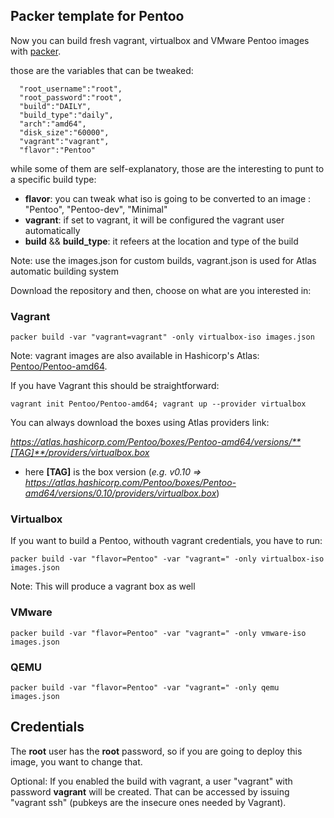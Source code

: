 ## Packer template for Pentoo

Now you can build fresh vagrant, virtualbox and VMware Pentoo images with [packer](https://packer.io/).

those are the variables that can be tweaked:

      "root_username":"root",
      "root_password":"root",
      "build":"DAILY", 
      "build_type":"daily",
      "arch":"amd64",
      "disk_size":"60000",
      "vagrant":"vagrant",
      "flavor":"Pentoo"

while some of them are self-explanatory, those are the interesting to punt to a specific build type:

* **flavor**: you can tweak what iso is going to be converted to an image : "Pentoo", "Pentoo-dev", "Minimal"
* **vagrant**: if set to vagrant, it will be configured the vagrant user automatically
* **build** && **build_type**: it refeers at the location and type of the build

Note: use the images.json for custom builds, vagrant.json is used for Atlas automatic building system

Download the repository and then, choose on what are you interested in:

### Vagrant

    packer build -var "vagrant=vagrant" -only virtualbox-iso images.json

Note: vagrant images are also available in Hashicorp's Atlas: [Pentoo/Pentoo-amd64](https://atlas.hashicorp.com/Pentoo/boxes/Pentoo-amd64). 

If you have Vagrant this should be straightforward:

	vagrant init Pentoo/Pentoo-amd64; vagrant up --provider virtualbox

You can always download the boxes using Atlas providers link:

 *https://atlas.hashicorp.com/Pentoo/boxes/Pentoo-amd64/versions/**[TAG]**/providers/virtualbox.box*

* here **[TAG]** is the box version (*e.g. v0.10 =>  https://atlas.hashicorp.com/Pentoo/boxes/Pentoo-amd64/versions/0.10/providers/virtualbox.box*)


### Virtualbox

If you want to build a Pentoo, withouth vagrant credentials, you have to run:

	packer build -var "flavor=Pentoo" -var "vagrant=" -only virtualbox-iso images.json

Note: This will produce a vagrant box as well

### VMware

    packer build -var "flavor=Pentoo" -var "vagrant=" -only vmware-iso images.json


### QEMU

    packer build -var "flavor=Pentoo" -var "vagrant=" -only qemu images.json


## Credentials

The **root** user has the **root** password, so if you are going to deploy this image, you want to change that.

Optional:
If you enabled the build with vagrant, a user "vagrant" with password **vagrant** will be created. That can be accessed by issuing "vagrant ssh" (pubkeys are the insecure ones needed by Vagrant).
